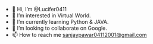 - 👋 Hi, I’m @Lucifer0411
- 👀 I’m interested in Virtual World.
- 🌱 I’m currently learning Python & JAVA.
- 💞️ I’m looking to collaborate on Google.
- 📫 How to reach me sanjaypawar04112001@gmail.com

<!---
Lucifer0411/Lucifer0411 is a ✨ special ✨ repository because its `README.md` (this file) appears on your GitHub profile.
You can click the Preview link to take a look at your changes.

